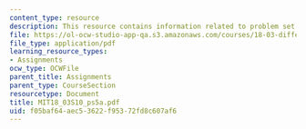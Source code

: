 ```yaml
---
content_type: resource
description: This resource contains information related to problem set 5.
file: https://ol-ocw-studio-app-qa.s3.amazonaws.com/courses/18-03-differential-equations-spring-2010/f05baf64aec53622f95372fd8c607af6_MIT18_03S10_ps5a.pdf
file_type: application/pdf
learning_resource_types:
- Assignments
ocw_type: OCWFile
parent_title: Assignments
parent_type: CourseSection
resourcetype: Document
title: MIT18_03S10_ps5a.pdf
uid: f05baf64-aec5-3622-f953-72fd8c607af6
---
```


